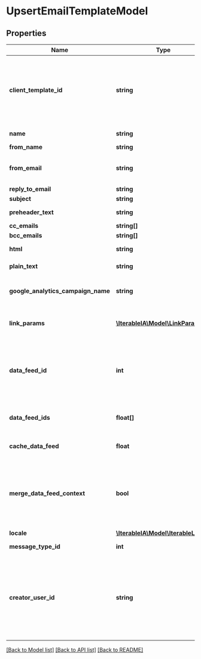 # UpsertEmailTemplateModel

## Properties
Name | Type | Description | Notes
------------ | ------------- | ------------- | -------------
**client_template_id** | **string** | Id used by the client to identify a template. If multiple templates exist with the Id, all will be updated | 
**name** | **string** | Name of the template | [optional] 
**from_name** | **string** | From name | [optional] 
**from_email** | **string** | From email (must be an authorized sender) | [optional] 
**reply_to_email** | **string** | Reply to email | [optional] 
**subject** | **string** | Subject | [optional] 
**preheader_text** | **string** | Preheader text | [optional] 
**cc_emails** | **string[]** | CC emails | [optional] 
**bcc_emails** | **string[]** | BCC emails | [optional] 
**html** | **string** | HTML contents | [optional] 
**plain_text** | **string** | Plain text contents | [optional] 
**google_analytics_campaign_name** | **string** | Google analytics utm_campaign value | [optional] 
**link_params** | [**\IterableIA\Model\LinkParam[]**](LinkParam.md) | Parameters to append to each URL in html contents | [optional] 
**data_feed_id** | **int** | [Deprecated - use dataFeedIds instead] Id for data feed used in template rendering | [optional] 
**data_feed_ids** | **float[]** | Ids for data feeds used in template rendering | [optional] 
**cache_data_feed** | **float** | Cache data feed lookups for 1 hour | [optional] 
**merge_data_feed_context** | **bool** | Merge data feed contents into user context, so fields be referenced by {{field}} instead of [[field]] | [optional] 
**locale** | [**\IterableIA\Model\IterableLocale**](IterableLocale.md) |  | [optional] 
**message_type_id** | **int** | Message Type Id | [optional] 
**creator_user_id** | **string** | Specify a specific creator user id (email). The email must be an existing member of the project. Defaults to the organization creator. | [optional] 

[[Back to Model list]](../../README.md#documentation-for-models) [[Back to API list]](../../README.md#documentation-for-api-endpoints) [[Back to README]](../../README.md)

